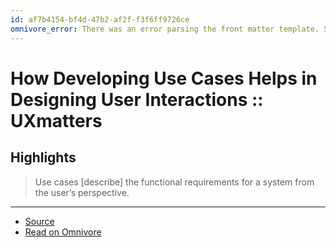 ```yaml
---
id: af7b4154-bf4d-47b2-af2f-f3f6ff9726ce
omnivore_error: There was an error parsing the front matter template. See console for details.
---
```


# How Developing Use Cases Helps in Designing User Interactions :: UXmatters

## Highlights

> Use cases \[describe\] the functional requirements for a system from the user’s perspective.


---

- [Source](https://www.uxmatters.com/mt/archives/2023/11/how-developing-use-cases-helps-in-designing-user-interactions.php)
- [Read on Omnivore](https://omnivore.app/me/https-www-uxmatters-com-mt-archives-2023-11-how-developing-use-c-18bf04d8bcc)